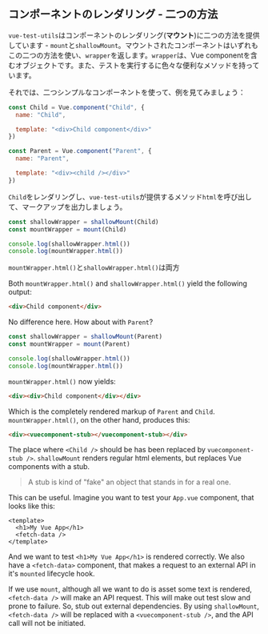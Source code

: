## コンポーネントのレンダリング - 二つの方法
`vue-test-utils`はコンポーネントのレンダリング(__マウント__)に二つの方法を提供しています - `mount`と`shallowMount`。マウントされたコンポーネントはいずれもこの二つの方法を使い、`wrapper`を返します。`wrapper`は、Vue componentを含むオブジェクトです。また、テストを実行するに色々な便利なメソッドを持っています。

それでは、二つシンプルなコンポーネントを使って、例を見てみましょう：

```js
const Child = Vue.component("Child", {
  name: "Child",

  template: "<div>Child component</div>"
})

const Parent = Vue.component("Parent", {
  name: "Parent",

  template: "<div><child /></div>"
})
```

`Child`をレンダリングし、`vue-test-utils`が提供するメソッド`html`を呼び出して、マークアップを出力しましょう。

```js
const shallowWrapper = shallowMount(Child)
const mountWrapper = mount(Child)

console.log(shallowWrapper.html())
console.log(mountWrapper.html())
```

`mountWrapper.html()`と`shallowWrapper.html()`は両方

Both `mountWrapper.html()` and `shallowWrapper.html()` yield the following output:

```html
<div>Child component</div>
```

No difference here. How about with `Parent`?

```js
const shallowWrapper = shallowMount(Parent)
const mountWrapper = mount(Parent)

console.log(shallowWrapper.html())
console.log(mountWrapper.html())
```

`mountWrapper.html()` now yields:

```html
<div><div>Child component</div></div>
```

Which is the completely rendered markup of `Parent` and `Child`. `mountWrapper.html()`, on the other hand, produces this:

```html
<div><vuecomponent-stub></vuecomponent-stub></div>
```

The place where `<Child />` should be has been replaced by `vuecomponent-stub />`. `shallowMount` renders regular html elements, but replaces Vue components with a stub.

> A stub is kind of "fake" an object that stands in for a real one.

This can be useful. Imagine you want to test your `App.vue` component, that looks like this:

```vue
<template>
  <h1>My Vue App</h1>
  <fetch-data />
</template>
```

And we want to test `<h1>My Vue App</h1>`  is rendered correctly. We also have a `<fetch-data>` component, that makes a request to an external API in it's `mounted` lifecycle hook. 

If we use `mount`, although all we want to do is asset some text is rendered, `<fetch-data />` will make an API request. This will make out test slow and prone to failure. So, stub out external dependencies. By using `shallowMount`, `<fetch-data />` will be replaced with a `<vuecomponent-stub />`, and the API call will not be initiated.
